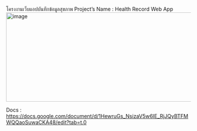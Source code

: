 โครงงานเว็บแอปบันทึกข้อมูลสุขภาพ
Project’s Name : Health Record Web App
<img width="630" height="244" alt="image" src="https://github.com/user-attachments/assets/3f077257-3d85-4ab7-9a43-66c90489ebae" />

Docs : https://docs.google.com/document/d/1HewruGs_NsizaV5w6IE_RjJQyBTFMWQQaoSuwaCKA48/edit?tab=t.0
